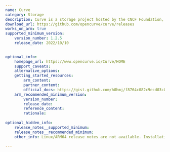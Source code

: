 ```yaml
---
name: Curve
category: Storage
description: Curve is a storage project hosted by the CNCF Foundation, emphasizing its focus on data storage solutions for modern, scalable, cloud-native use cases.
download_url: https://github.com/opencurve/curve/releases
works_on_arm: true
supported_minimum_version:
    version_number: 1.2.5
    release_date: 2022/10/10

 
optional_info:
    homepage_url: https://www.opencurve.io/Curve/HOME
    support_caveats:
    alternative_options:
    getting_started_resources:
        arm_content:
        partner_content:
        official_docs: https://gist.github.com/h0hmj/f8764c082c9ecd03c074efe557cf3048
    arm_recommended_minimum_version:
        version_number:
        release_date:
        reference_content:
        rationale:
 
optional_hidden_info:
    release_notes__supported_minimum:
    release_notes__recommended_minimum:
    other_info: Linux/ARM64 release notes are not available. Installation and Testing were done using released tar files.

---
```

